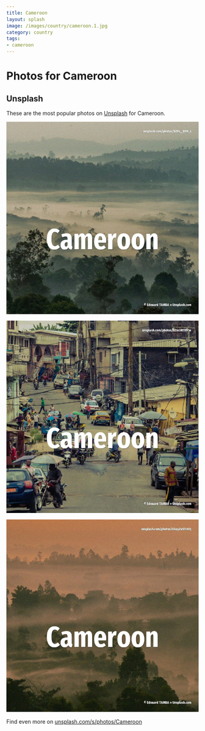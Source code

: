 ```yaml
---
title: Cameroon
layout: splash
image: /images/country/cameroon.1.jpg
category: country
tags:
- cameroon
---
```

# Photos for Cameroon

## Unsplash

These are the most popular photos on [Unsplash](https://unsplash.com) for Cameroon.

![Cameroon](/images/country/cameroon.1.jpg)

![Cameroon](/images/country/cameroon.2.jpg)

![Cameroon](/images/country/cameroon.3.jpg)

Find even more on [unsplash.com/s/photos/Cameroon](https://unsplash.com/s/photos/Cameroon)